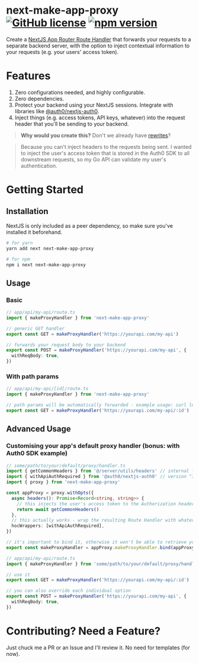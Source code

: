 # next-make-app-proxy [![GitHub license](https://img.shields.io/badge/license-MIT-blue.svg)](https://github.com/verzac/next-make-app-proxy/blob/main/LICENSE) [![npm version](https://img.shields.io/npm/v/next-make-app-proxy?style=flat)](https://www.npmjs.com/package/next-make-app-proxy)

Create a [NextJS App Router Route Handler](https://nextjs.org/docs/app/building-your-application/routing/route-handlers) that forwards your requests to a separate backend server, with the option to inject contextual information to your requests (e.g. your users' access token).

# Features

1. Zero configurations needed, and highly configurable.
2. Zero dependencies.
3. Protect your backend using your NextJS sessions. Integrate with libraries like [@auth0/nextjs-auth0](https://www.npmjs.com/package/@auth0/nextjs-auth0).
4. Inject things (e.g. access tokens, API keys, whatever) into the request header that you'll be sending to your backend.

> **Why would you create this?** Don't we already have [rewrites](https://nextjs.org/docs/app/api-reference/next-config-js/rewrites#rewrite-parameters)?

> Because you can't inject headers to the requests being sent. I wanted to inject the user's access token that is stored in the Auth0 SDK to all downstream requests, so my Go API can validate my user's authentication.

# Getting Started

## Installation

NextJS is only included as a peer dependency, so make sure you've installed it beforehand.

```bash
# for yarn
yarn add next next-make-app-proxy

# for npm
npm i next next-make-app-proxy
```

## Usage

### Basic

```typescript
// app/api/my-api/route.ts
import { makeProxyHandler } from 'next-make-app-proxy'

// generic GET handler
export const GET = makeProxyHandler('https://yourapi.com/my-api')

// forwards your request body to your backend
export const POST = makeProxyHandler('https://yourapi.com/my-api', {
  withReqBody: true,
})
```

### With path params

```typescript
// app/api/my-api/[id]/route.ts
import { makeProxyHandler } from 'next-make-app-proxy'

// path params will be automatically forwarded - example usage: curl localhost:3000/api/my-api/123
export const GET = makeProxyHandler('https://yourapi.com/my-api/:id')
```

## Advanced Usage

### Customising your app's default proxy handler (bonus: with Auth0 SDK example)

```typescript
// some/path/to/your/default/proxy/handler.ts
import { getCommonHeaders } from '@/server/utils/headers' // internal lib
import { withApiAuthRequired } from '@auth0/nextjs-auth0' // version ^3.5.0
import { proxy } from 'next-make-app-proxy'

const appProxy = proxy.withOpts({
  async headers(): Promise<Record<string, string>> {
    // this injects the user's access token to the Authorization header of all of my proxied requests
    return await getCommonHeaders()
  },
  // this actually works - wrap the resulting Route Handler with whatever HOC (Higher Order Component) you want
  hocWrappers: [withApiAuthRequired],
})

// it's important to bind it, otherwise it won't be able to retrieve your default opts
export const makeProxyHandler = appProxy.makeProxyHandler.bind(appProxy)

// app/api/my-api/route.ts
import { makeProxyHandler } from 'some/path/to/your/default/proxy/handler.ts' // import it

// use it
export const GET = makeProxyHandler('https://yourapi.com/my-api/:id')

// you can also override each individual option
export const POST = makeProxyHandler('https://yourapi.com/my-api', {
  withReqBody: true,
})
```

# Contributing? Need a Feature?

Just chuck me a PR or an Issue and I'll review it. No need for templates (for now).
